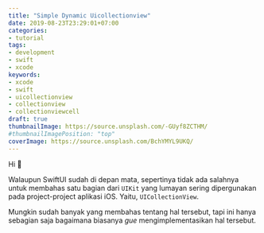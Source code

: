 ```yaml
---
title: "Simple Dynamic Uicollectionview"
date: 2019-08-23T23:29:01+07:00
categories:
- tutorial
tags:
- development
- swift
- xcode
keywords:
- xcode
- swift
- uicollectionview
- collectionview
- collectionviewcell
draft: true
thumbnailImage: https://source.unsplash.com/-GUyf8ZCTHM/
#thumbnailImagePosition: "top"
coverImage: https://source.unsplash.com/BchYMYL9UKQ/
---
```


Hi 👋

Walaupun SwiftUI sudah di depan mata, sepertinya tidak ada salahnya untuk membahas satu bagian dari `UIKit` yang lumayan sering dipergunakan pada project-project aplikasi iOS. Yaitu, `UICollectionView`.
<!--more-->
Mungkin sudah banyak yang membahas tentang hal tersebut, tapi ini hanya sebagian saja bagaimana biasanya _gue_ mengimplementasikan hal tersebut.

